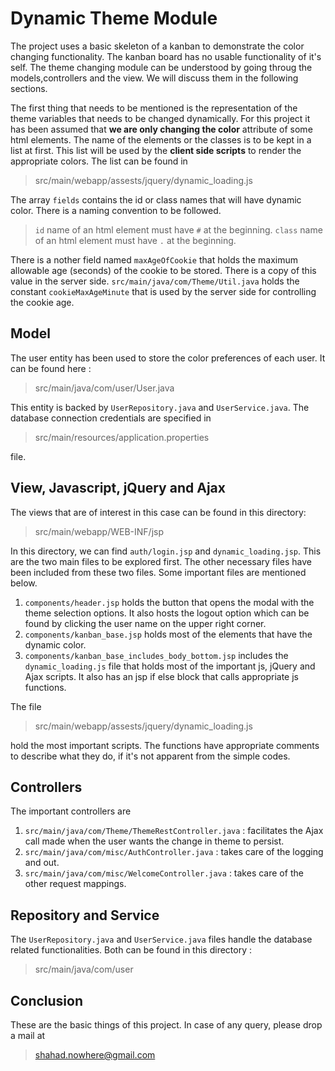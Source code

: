 # Dynamic Theme Module
The project uses a basic skeleton of a kanban to demonstrate the color changing functionality. The kanban board has no usable functionality of it's self.
The theme changing module can be understood by going throug the models,controllers and the view. We will discuss them in the following sections.

The first thing that needs to be mentioned is the representation of the theme variables that needs to be changed dynamically.
For this project it has been assumed that **we are only changing the color** attribute of some html elements. The name of the elements or the classes is to be kept in a list at first. This list will be used by the **client side scripts** to render the appropriate colors.
The list can be found in 

> src/main/webapp/assests/jquery/dynamic_loading.js

The array `fields` contains the id or class names that will have dynamic color.
There is a naming convention to be followed.
> `id` name of an html element must have `#` at the beginning.
>   `class` name of an html element must have `.` at the beginning.

There is a nother field named `maxAgeOfCookie` that holds the maximum allowable age (seconds) of the cookie to be stored. There is a copy of this value in the server side.  `src/main/java/com/Theme/Util.java` holds the constant `cookieMaxAgeMinute` that is used by the server side for controlling the cookie age.

## Model
The user entity has been used to store the color preferences of each user. It can be found here :

>src/main/java/com/user/User.java

This entity is backed by `UserRepository.java` and `UserService.java`.
The database connection credentials are specified in 
>src/main/resources/application.properties

file.

## View, Javascript, jQuery and Ajax
The views that are of interest in this case can be found in this directory: 
> src/main/webapp/WEB-INF/jsp

In this directory, we can find `auth/login.jsp` and `dynamic_loading.jsp`. This are the two main files to be explored first. The other necessary files have been included from these two files.
Some important files are mentioned below.

1. `components/header.jsp` holds the button that opens the modal with the theme selection options. It also hosts the logout option which can be found by clicking the user name on the upper right corner.
2. `components/kanban_base.jsp` holds most of the elements that have the dynamic color.
3. `components/kanban_base_includes_body_bottom.jsp` includes the `dynamic_loading.js` file that holds most of the important js, jQuery and Ajax scripts. It also has an jsp if else block that calls appropriate js functions.


The file
> src/main/webapp/assests/jquery/dynamic_loading.js

hold the most important scripts. The functions have appropriate comments to describe what they do, if it's not apparent from the simple codes.

## Controllers
The important controllers are

1. `src/main/java/com/Theme/ThemeRestController.java` :  facilitates the Ajax call made when the user wants the change in theme to persist.
2. `src/main/java/com/misc/AuthController.java` : takes care of the logging and out.
3. `src/main/java/com/misc/WelcomeController.java` : takes care of the other request mappings.

## Repository and Service
The `UserRepository.java` and `UserService.java` files handle the database related functionalities. Both can be found in this directory :
>src/main/java/com/user

## Conclusion
These are the basic things of this project. In case of any query, please drop a mail at 
>shahad.nowhere@gmail.com
